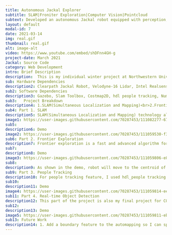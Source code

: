 ```yaml
---
title: Autonomous Jackal Explorer
subtitle: SLAM|Froniter Exploration|Computer Vision|Pointcloud
subtext: Developed an autonomous Jackal robot equipped with perception, localization, mapping and navigation abilities 
layout: default
modal-id: 7
date: 2021-03-14
img: real.gif
thumbnail: real.gif
alt: image-alt
video: https://www.youtube.com/embed/shDFnn4GH-g
project-date: March 2021
Jackal: Source Code
category: Web Development
intro: Brief Description
description:  This is my individual winter project at Northwestern University. The goal of the project is to build a mobile robotic system equipped with perception, localization, mapping and navigation abilities in both simulation and real world. The robot is capable of exploring an unknown environment autonomously and mapping the world. It can also detect pedestrians and classify different objects with lidar and camera. Based on the changing the environment, the robot should give responses accordingly.  
sub: Hardware Dependencies
description2: Clearpath Jackal Robot, Velodyne-16 Lidar, Intel Realsense Camera D435i   
sub2: Software Dependencies
description3: Gazebo, Slam Toolbox, Costmap2D, hdl people tracking, NumPy, OpenCV(4.5.1), YOLOv4-tiny
sub3: 	Project Breakdown
description4: 1.SLAM(Simultaneous Localization and Mapping)<br>2.Frontier Exploration<br>3. People Tracking<br>4.Real-time Object Detecion 
sub4: Part 1. SLAM
description5: SLAM(Simultaneous Localization and Mapping) technology allows the robot to map an unknown environment while keeps tracking its own location. I used slam toolbox package to accomplish the task.Below is a SLAM flowchart for Jackal.
image1: https://user-images.githubusercontent.com/70287453/111082277-67d75d80-84d5-11eb-9138-d69e5b4e340e.png
sub5:
description6: Demo
image2: https://user-images.githubusercontent.com/70287453/111059530-f3140d00-845b-11eb-8aa3-7b2310e49384.gif
sub6: Part 2. Frontier Exploration
description7: Frontier exploration is a fast and advanced algorithm for robot to explore in an unknown environment and map the world. This algorithm finds every existed frontiers and robot will move to the closest frontier based on its distance to the centroid of frontier. A detailed explaination for my implementation of the algorithm can be found at my github page below. 
sub7:
description8: Demo
image3: https://user-images.githubusercontent.com/70287453/111059806-e8f30e00-845d-11eb-8db0-c0366c25a32b.gif
sub8: 
description9: As shown in the demo, robot will move to the centroid of the closest frontier and constantly updating the map. All found frontiers are represented in blue; If the robot dose not move to the target point in a time limit, then the frontier will turn red and robot will move to the next frontier point.
sub9: Part 3. People Tracking
description10: For people tracking feature, I used hdl_people tracking package which can detect walking pedestrains by extracting information from the pointcloud data then displayed as markerarray in Rviz.
sub10: 
description11: Demo
image4: https://user-images.githubusercontent.com/70287453/111059814-eee8ef00-845d-11eb-96fa-cdfd59554b52.gif
sub11: Part 4. Real-time Object Detection 
description12: This part of the project is also my final project for COMP_ENG 395:Connected and Autonomous Vehicles:Challenges and Design which I thorougly explained how I implemented YOLO using OpenCV and evaluated the performance of YOLOv3, YOLOv4 and YOLOv4-tiny models then tested on the Jackal. Based on my test result, I found YOLOv4-tiny can reach approximately 30FPS in ROS whereas the other two models only have 3FPS. Even though YOLOv4-tiny has less accuracy compared with the other two models, it is still good enough to classify most objects. Besides, FPS is extreamly important in real time detection for autonomous vehicle so I decided to use YOLOv4-tiny on Jackal. My full analysis paper can be found at my github page below.
sub12:
description13: Demo
image5: https://user-images.githubusercontent.com/70287453/111059811-eb556800-845d-11eb-906a-2048baa3e898.gif
sub13: Future Work
description14: 1. Add a boundary feature to the automapping so I can specify an area for the robot to explore instead of trying to map the whole environment(Not realistic if given a very large environment).<br>2. Implement lidar - camera fusion so the detected objects can be shown in the map and use GPU for handling object detection task.<br>3. Estimate the distance between the camera and objects using the depth information from the realsense camera.
---
```

